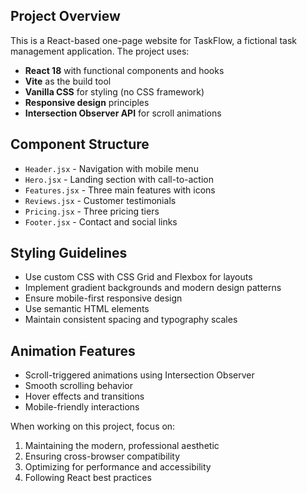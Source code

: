 <!-- Use this file to provide workspace-specific custom instructions to Copilot. For more details, visit https://code.visualstudio.com/docs/copilot/copilot-customization#_use-a-githubcopilotinstructionsmd-file -->

## Project Overview
This is a React-based one-page website for TaskFlow, a fictional task management application. The project uses:

- **React 18** with functional components and hooks
- **Vite** as the build tool
- **Vanilla CSS** for styling (no CSS framework)
- **Responsive design** principles
- **Intersection Observer API** for scroll animations

## Component Structure
- `Header.jsx` - Navigation with mobile menu
- `Hero.jsx` - Landing section with call-to-action
- `Features.jsx` - Three main features with icons
- `Reviews.jsx` - Customer testimonials
- `Pricing.jsx` - Three pricing tiers
- `Footer.jsx` - Contact and social links

## Styling Guidelines
- Use custom CSS with CSS Grid and Flexbox for layouts
- Implement gradient backgrounds and modern design patterns
- Ensure mobile-first responsive design
- Use semantic HTML elements
- Maintain consistent spacing and typography scales

## Animation Features
- Scroll-triggered animations using Intersection Observer
- Smooth scrolling behavior
- Hover effects and transitions
- Mobile-friendly interactions

When working on this project, focus on:
1. Maintaining the modern, professional aesthetic
2. Ensuring cross-browser compatibility
3. Optimizing for performance and accessibility
4. Following React best practices
